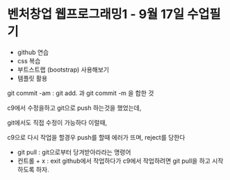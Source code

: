 벤처창업 웹프로그래밍1 - 9월 17일 수업필기
==============

- github 연습
- css 복습
- 부트스트랩 (bootstrap) 사용해보기
- 템플릿 활용


git commit -am : git add. 과 git commit -m 을 합한 것

c9에서 수정을하고 git으로 push 하는것을 했었는데,

git에서도 직접 수정이 가능하다 이럴때,

c9으로 다시 작업을 할경우 push를 할때 에러가 뜨며, reject를 당한다


* git pull : git으로부터 당겨받아라라는 명령어
* 컨트롤 + x : exit
github에서 작업하다가 c9에서 작업하려면 git pull을 하고 시작하도록 하자.

